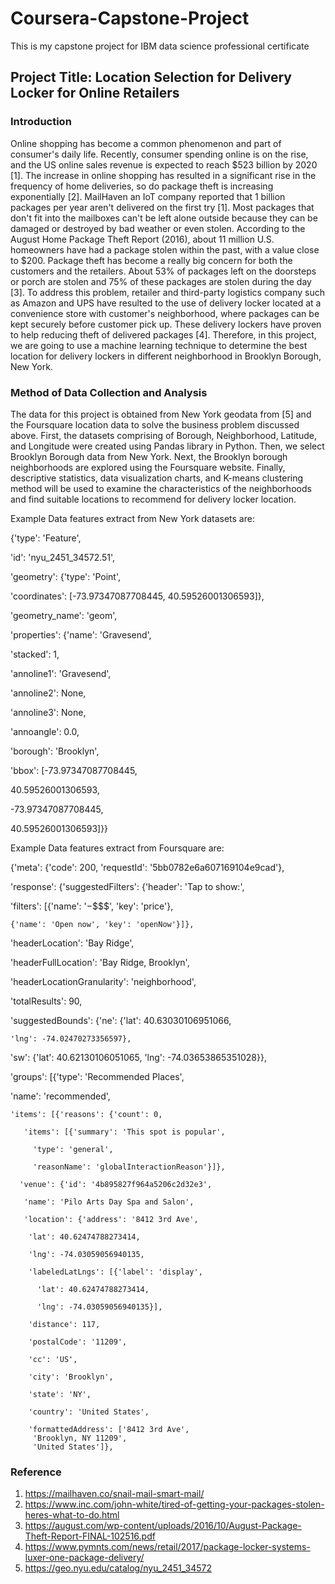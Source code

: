 # Coursera-Capstone-Project
This is my capstone project for IBM data science professional certificate
## Project Title: Location Selection for Delivery Locker for Online Retailers
### Introduction
Online shopping has become a common phenomenon and part of consumer's daily life. Recently, consumer spending online is on the rise, and the US online sales revenue is expected to reach $523 billion by 2020 [1]. The increase in online shopping has resulted in a significant rise in the frequency of home deliveries, so do package theft is increasing exponentially [2]. MailHaven an IoT company reported that 1 billion packages per year aren't delivered on the first try [1]. Most packages that don't fit into the mailboxes can't be left alone outside because they can be damaged or destroyed by bad weather or even stolen. According to the August Home Package Theft Report (2016), about 11 million U.S. homeowners have had a package stolen within the past, with a value close to $200. Package theft has become a really big concern for both the customers and the retailers. About 53% of packages left on the doorsteps or porch are stolen and 75% of these packages are stolen during the day [3]. To address this problem, retailer and third-party logistics company such as Amazon and UPS have resulted to the use of delivery locker located at a convenience store with customer's neighborhood, where packages can be kept securely before customer pick up. These delivery lockers have proven to help reducing theft of delivered packages [4]. Therefore, in this project, we are going to use a machine learning technique to determine the best location for delivery lockers in different neighborhood in Brooklyn Borough, New York.

### Method of Data Collection and Analysis
The data for this project is obtained from New York geodata from [5]  and the Foursquare location data to solve the business problem discussed above. First, the datasets comprising of   Borough, Neighborhood, Latitude, and 	Longitude were created using Pandas library in Python. Then, we select Brooklyn Borough data from New York. Next, the Brooklyn borough neighborhoods are explored using the Foursquare website. Finally, descriptive statistics, data visualization charts, and K-means clustering method will be used to examine the characteristics of the neighborhoods and find suitable locations to recommend for delivery locker location.

Example Data features extract from New York datasets are:

{'type': 'Feature', 

 'id': 'nyu_2451_34572.51', 
 
 'geometry': {'type': 'Point',
 
  'coordinates': [-73.97347087708445, 40.59526001306593]},
  
 'geometry_name': 'geom',
 
 'properties': {'name': 'Gravesend',
 
  'stacked': 1,
  
  'annoline1': 'Gravesend',
  
  'annoline2': None,
  
  'annoline3': None,
  
  'annoangle': 0.0,
  
  'borough': 'Brooklyn',
  
  'bbox': [-73.97347087708445,
  
   40.59526001306593,
   
   -73.97347087708445,
   
   40.59526001306593]}}
   
Example Data features extract from Foursquare are:

{'meta': {'code': 200, 'requestId': '5bb0782e6a607169104e9cad'},

 'response': {'suggestedFilters': {'header': 'Tap to show:',
 
   'filters': [{'name': '$-$$$$', 'key': 'price'},
   
    {'name': 'Open now', 'key': 'openNow'}]},
    
  'headerLocation': 'Bay Ridge',
  
  'headerFullLocation': 'Bay Ridge, Brooklyn',
  
  'headerLocationGranularity': 'neighborhood',
  
  'totalResults': 90,
  
  'suggestedBounds': {'ne': {'lat': 40.63030106951066,
  
    'lng': -74.02470273356597},
    
   'sw': {'lat': 40.62130106051065, 'lng': -74.03653865351028}},
   
  'groups': [{'type': 'Recommended Places',
  
   'name': 'recommended',
    
    'items': [{'reasons': {'count': 0,
    
       'items': [{'summary': 'This spot is popular',
       
         'type': 'general',
         
         'reasonName': 'globalInteractionReason'}]},
         
      'venue': {'id': '4b895827f964a5206c2d32e3',

       'name': 'Pilo Arts Day Spa and Salon',
       
       'location': {'address': '8412 3rd Ave',
       
        'lat': 40.62474788273414,
        
        'lng': -74.03059056940135,
        
        'labeledLatLngs': [{'label': 'display',
        
          'lat': 40.62474788273414,
          
          'lng': -74.03059056940135}],
          
        'distance': 117,
        
        'postalCode': '11209',
        
        'cc': 'US',
        
        'city': 'Brooklyn',
        
        'state': 'NY',
        
        'country': 'United States',
        
        'formattedAddress': ['8412 3rd Ave',
         'Brooklyn, NY 11209',
         'United States']},

### Reference
1.	https://mailhaven.co/snail-mail-smart-mail/
2.	https://www.inc.com/john-white/tired-of-getting-your-packages-stolen-heres-what-to-do.html
3.	https://august.com/wp-content/uploads/2016/10/August-Package-Theft-Report-FINAL-102516.pdf
4.	https://www.pymnts.com/news/retail/2017/package-locker-systems-luxer-one-package-delivery/
5. 	https://geo.nyu.edu/catalog/nyu_2451_34572

